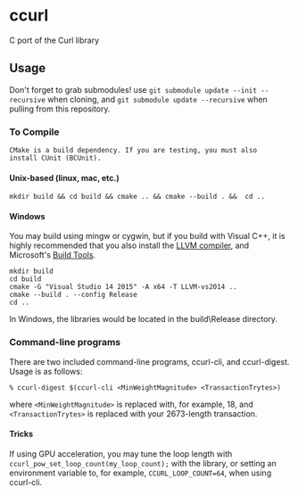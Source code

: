 # ccurl
C port of the Curl library

## Usage

Don't forget to grab submodules! use `git submodule update --init --recursive` 
when cloning, and `git submodule update --recursive` when pulling from this 
repository.

### To Compile

    CMake is a build dependency. If you are testing, you must also
    install CUnit (BCUnit).

#### Unix-based (linux, mac, etc.)

`mkdir build && cd build && cmake .. && cmake --build . &&  cd ..`

#### Windows

You may build using mingw or cygwin, but if you build with Visual C++, it is
highly recommended that you also install the 
[LLVM compiler](http://releases.llvm.org/download.html), and Microsoft's [Build Tools](https://www.microsoft.com/en-us/download/details.aspx?id=48159).


```
mkdir build
cd build
cmake -G "Visual Studio 14 2015" -A x64 -T LLVM-vs2014 ..
cmake --build . --config Release
cd ..
```

In Windows, the libraries would be located in the build\Release directory.

### Command-line programs

There are two included command-line programs, ccurl-cli, and ccurl-digest. Usage 
is as follows:

`% ccurl-digest $(ccurl-cli <MinWeightMagnitude> <TransactionTrytes>)`

where `<MinWeightMagnitude>` is replaced with, for example, 18, and 
`<TransactionTrytes>` is replaced with your 2673-length transaction.

#### Tricks

If using GPU acceleration, you may tune the loop length with 
`ccurl_pow_set_loop_count(my_loop_count);` with the library, or 
setting an environment variable to, for example, `CCURL_LOOP_COUNT=64`, when 
using ccurl-cli.
